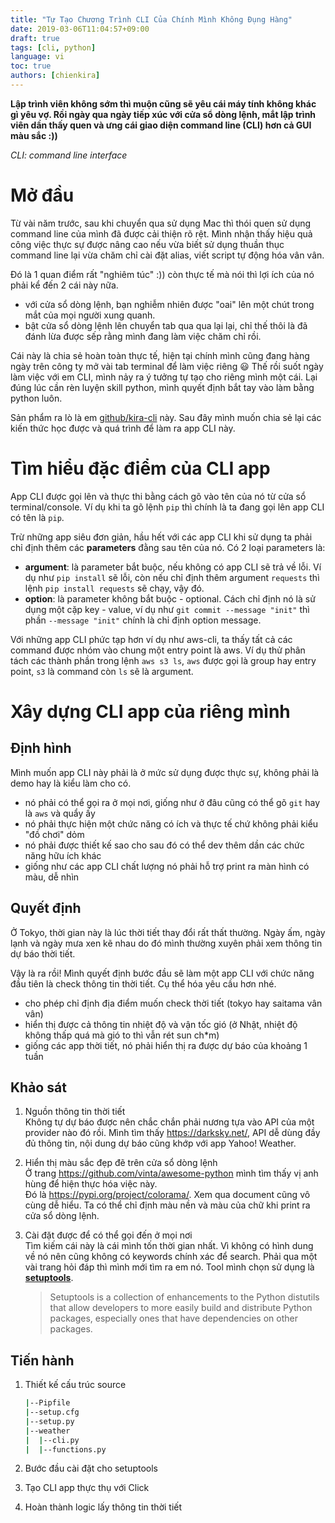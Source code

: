 ```yaml
---
title: "Tự Tạo Chương Trình CLI Của Chính Mình Không Đụng Hàng"
date: 2019-03-06T11:04:57+09:00
draft: true
tags: [cli, python]
language: vi
toc: true
authors: [chienkira]
---
```


**Lập trình viên không sớm thì muộn cũng sẽ yêu cái máy tính không khác gì yêu vợ. Rồi ngày qua ngày tiếp xúc với cửa sổ dòng lệnh, mắt lập trình viên dần thấy quen và ưng cái giao diện command line (CLI) hơn cả GUI màu sắc :))**

*CLI: command line interface*

# Mở đầu
Từ vài năm trước, sau khi chuyển qua sử dụng Mac thì thói quen sử dụng command line của mình đã được cải thiện rõ rệt. Mình nhận thấy hiệu quả công việc thực sự được nâng cao nếu vừa biết sử dụng thuần thục command line lại vừa chăm chỉ cài đặt alias, viết script tự động hóa vân vân.

Đó là 1 quan điểm rất "nghiêm túc" :)) còn thực tế mà nói thì lợi ích của nó phải kể đến 2 cái này nữa.

* với cửa sổ dòng lệnh, bạn nghiễm nhiên được "oai" lên một chút trong mắt của mọi người xung quanh. 
* bật cửa sổ dòng lệnh lên chuyển tab qua qua lại lại, chỉ thế thôi là đã đánh lừa được sếp rằng mình đang làm việc chăm chỉ rồi.

Cái này là chia sẻ hoàn toàn thực tế, hiện tại chính mình cũng đang hàng ngày trên công ty mở vài tab terminal để làm việc riêng :smiley: Thế rồi suốt ngày làm việc với em CLI, mình nảy ra ý tưởng tự tạo cho riêng mình một cái. Lại đúng lúc cần rèn luyện skill python, mình quyết định bắt tay vào làm bằng python luôn.

Sản phẩm ra lò là em [github/kira-cli](https://github.com/chienkira/kira-cli) này. Sau đây mình muốn chia sẻ lại các kiến thức học được và quá trình để làm ra app CLI này.

# Tìm hiểu đặc điểm của CLI app

App CLI được gọi lên và thực thi bằng cách gõ vào tên của nó từ cửa sổ terminal/console. Ví dụ khi ta gõ lệnh `pip` thì chính là ta đang gọi lên app CLI có tên là `pip`.

Trừ những app siêu đơn giản, hầu hết với các app CLI khi sử dụng ta phải chỉ định thêm các **parameters** đằng sau tên của nó. Có 2 loại parameters là:

* **argument**: là parameter bắt buộc, nếu không có app CLI sẽ trả về lỗi. Ví dụ như `pip install` sẽ lỗi, còn nếu chỉ định thêm argument `requests` thì lệnh `pip install requests` sẽ chạy, vậy đó.
* **option**: là parameter không bắt buộc - optional. Cách chỉ định nó là sử dụng một cặp key - value, ví dụ như `git commit --message "init"` thì phần `--message "init"` chính là chỉ định option message.

Với những app CLI phức tạp hơn ví dụ như aws-cli, ta thấy tất cả các command được nhóm vào chung một entry point là aws. Ví dụ thử phân tách các thành phần trong lệnh `aws s3 ls`, `aws` được gọi là group hay entry point, `s3` là command còn `ls` sẽ là argument.

# Xây dựng CLI app của riêng mình

## Định hình
Mình muốn app CLI này phải là ở mức sử dụng được thực sự, không phải là demo hay là kiểu làm cho có.

* nó phải có thể gọi ra ở mọi nơi, giống như ở đâu cũng có thể gõ `git` hay là `aws` và quẩy ấy
* nó phải thực hiện một chức năng có ích và thực tế chứ không phải kiểu "đồ chơi" dỏm
* nó phải được thiết kế sao cho sau đó có thể dev thêm dần các chức năng hữu ích khác
* giống như các app CLI chất lượng nó phải hỗ trợ print ra màn hình có màu, dễ nhìn

## Quyết định
Ở Tokyo, thời gian này là lúc thời tiết thay đổi rất thất thường. Ngày ấm, ngày lạnh và ngày mưa xen kẽ nhau do đó mình thường xuyên phải xem thông tin dự báo thời tiết.

Vậy là ra rồi! Mình quyết định bước đầu sẽ làm một app CLI với chức năng đầu tiên là check thông tin thời tiết. Cụ thể hóa yêu cầu hơn nhé.

* cho phép chỉ định địa điểm muốn check thời tiết (tokyo hay saitama vân vân)
* hiển thị được cả thông tin nhiệt độ và vận tốc gió (ở Nhật, nhiệt độ không thấp quá mà gió to thì vẫn rét sun ch*m)
* giống các app thời tiết, nó phải hiển thị ra được dự báo của khoảng 1 tuần

## Khảo sát

1. Nguồn thông tin thời tiết  
Không tự dự báo được nên chắc chắn phải nương tựa vào API của một provider nào đó rồi. Mình tìm thấy https://darksky.net/, API dễ dùng đầy đủ thông tin, nội dung dự báo cũng khớp với app Yahoo! Weather.

2. Hiển thị màu sắc đẹp đẽ trên cửa sổ dòng lệnh  
Ở trang https://github.com/vinta/awesome-python mình tìm thấy vị anh hùng để hiện thực hóa việc này.  
Đó là https://pypi.org/project/colorama/. Xem qua document cũng vô cùng dễ hiểu. Ta có thể chỉ định màu nền và màu của chữ khi print ra cửa sổ dòng lệnh.

3. Cài đặt được để có thể gọi đến ở mọi nơi  
Tìm kiếm cái này là cái mình tốn thời gian nhất. Vì không có hình dung về nó nên cũng không có keywords chính xác để search. Phải qua một vài trang hỏi đáp thì mình mới tìm ra em nó.
Tool mình chọn sử dụng là [**setuptools**](https://setuptools.readthedocs.io/en/latest/setuptools.html).
    > Setuptools is a collection of enhancements to the Python distutils that allow developers to more easily build and distribute Python packages, especially ones that have dependencies on other packages.

## Tiến hành

1. Thiết kế cấu trúc source  
    ```bash
    |--Pipfile
    |--setup.cfg
    |--setup.py
    |--weather
    |  |--cli.py
    |  |--functions.py
    ```
    

2. Bước đầu cài đặt cho setuptools

3. Tạo CLI app thực thụ với Click

4. Hoàn thành logic lấy thông tin thời tiết

